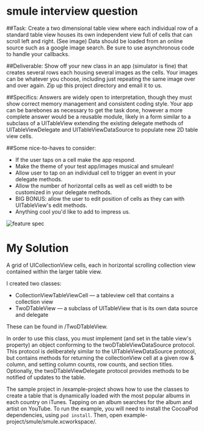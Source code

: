 # smule interview question

##Task:
Create a two dimensional table view where each individual row of a standard
table view houses its own independent view full of cells that can scroll left and
right. (See image)
Data should be loaded from an online source such as a google image search.
Be sure to use asynchronous code to handle your callbacks.

##Deliverable:
Show off your new class in an app (simulator is fine) that creates several rows
each housing several images as the cells. Your images can be whatever you
choose, including just repeating the same image over and over again. Zip up this
project directory and email it to us.

##Specifics:
Answers are widely open to interpretation, though they must show correct
memory management and consistent coding style. Your app can be barebones
as necessary to get the task done, however a more complete answer would be a
reusable module, likely in a form similar to a subclass of a UITableView extending
the existing delegate methods of UITableViewDelegate and
UITableViewDataSource to populate new 2D table view cells.

##Some nice-to-haves to consider:
* If the user taps on a cell make the app respond.
* Make the theme of your test app/images musical and smulean!
* Allow user to tap on an individual cell to trigger an event in your delegate
methods.
* Allow the number of horizontal cells as well as cell width to be customized in your
delegate methods.
* BIG BONUS: allow the user to edit position of cells as they can with
UITableView's edit methods.
* Anything cool you'd like to add to impress us.

![feature spec](https://github.com/harquail/smule-2d-tableview/blob/master/featurespec-image.png)

# My Solution

A grid of UICollectionView cells, each in horizontal scrolling collection view contained within the larger table view.

I created two classes:
* CollectionViewTableViewCell — a tableview cell that contains a collection view
* TwoDTableView — a subclass of UITableView that is its own data source and delegate 

These can be found in /TwoDTableView.

In order to use this class, you must implement (and set in the table view's property) an object conforming to the twoDTableViewDataSource protocol.  This protocol is deliberately similar to the UITableViewDataSource protocol, but contains methods for returning the collectionView cell at a given row & column, and setting column counts, row counts, and section titles.  Optionally, the twoDTableViewDelegate protocol provides methods to be notified of updates to the table. 

The sample project in /example-project  shows how to use the classes to create a table that is dynamically loaded with the most popular albums in each country on iTunes.  Tapping on an album searches for the album and artist on YouTube.  To run the example, you will need to install the CocoaPod dependencies, using `pod install`. Then, open example-project/smule/smule.xcworkspace/.
